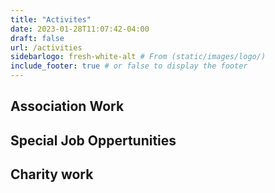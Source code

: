 ```yaml
---
title: "Activites"
date: 2023-01-28T11:07:42-04:00
draft: false
url: /activities
sidebarlogo: fresh-white-alt # From (static/images/logo/)
include_footer: true # or false to display the footer
---
```


## Association Work
## Special Job Oppertunities
## Charity work